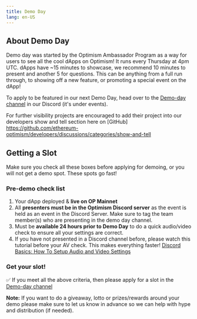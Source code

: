```yaml
---
title: Demo Day
lang: en-US
---
```


## About Demo Day

Demo day was started by the Optimism Ambassador Program as a way for users to see all the cool dApps on Optimism! It runs every Thursday at 4pm UTC.  dApps have ~15 minutes to showcase, we recommend 10 minutes to present and another 5 for questions. This can be anything from a full run through, to showing off a new feature, or promoting a special event on the dApp!


To apply to be featured in our next Demo Day, head over to the [Demo-day channel](https://discord.com/channels/667044843901681675/960493820674465883) in our Discord (it's under events). 

For further visibility projects are encouraged to add their project into our developers show and tell section here on [GitHub] https://github.com/ethereum-optimism/developers/discussions/categories/show-and-tell


## Getting a Slot

Make sure you check all these boxes before applying for demoing, or you will not get a demo spot. These spots go fast! 

### Pre-demo check list

1. Your dApp deployed & **live on OP Mainnet** 
1. All **presenters must be in the Optimism Discord server** as the event is held as an event in the Discord Server.  Make sure to tag the team member(s) who are presenting in the demo day channel.
1. Must be **available 24 hours prior to Demo Day** to do a quick audio/video check to ensure all your settings are correct. 
1. If you have not presented in a Discord channel before, please watch this tutorial before your AV check. This makes everything faster! [Discord Basics: How To Setup Audio and Video Settings](https://www.youtube.com/watch?v=fnMKZB6zTcQ)

### Get your slot!

✅ If you meet all the above criteria, then please apply for a slot in the [Demo-day channel](https://discord.com/channels/667044843901681675/960493820674465883)

**Note:** If you want to do a giveaway, lotto or prizes/rewards around your demo please make sure to let us know in advance so we can help with hype and distribution (if needed).